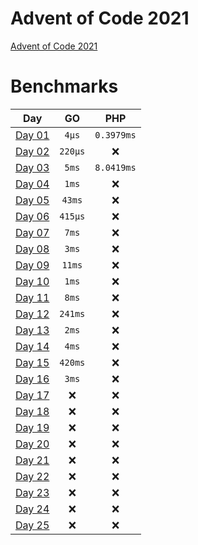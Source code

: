 # Advent of Code 2021

[Advent of Code 2021](https://adventofcode.com/2021)

# Benchmarks

| Day | GO | PHP |
|:-------------:|:-------------:|:-------------:|
| [Day 01](Day_01) | `4μs` | `0.3979ms` |
| [Day 02](Day_02) | `220μs` | :x: |
| [Day 03](Day_03) | `5ms` | `8.0419ms` |
| [Day 04](Day_04) | `1ms` | :x: |
| [Day 05](Day_05) | `43ms` | :x: |
| [Day 06](Day_06) | `415μs` | :x: |
| [Day 07](Day_07) | `7ms` | :x: |
| [Day 08](Day_08) | `3ms` | :x: |
| [Day 09](Day_09) | `11ms` | :x: |
| [Day 10](Day_10) | `1ms` | :x: |
| [Day 11](Day_11) | `8ms` | :x: |
| [Day 12](Day_12) | `241ms` | :x: |
| [Day 13](Day_13) | `2ms` | :x: |
| [Day 14](Day_14) | `4ms` | :x: |
| [Day 15](Day_15) | `420ms` | :x: |
| [Day 16](Day_16) | `3ms` | :x: |
| [Day 17](Day_17) | :x: | :x: |
| [Day 18](Day_18) | :x: | :x: |
| [Day 19](Day_19) | :x: | :x: |
| [Day 20](Day_20) | :x: | :x: |
| [Day 21](Day_21) | :x: | :x: |
| [Day 22](Day_22) | :x: | :x: |
| [Day 23](Day_23) | :x: | :x: |
| [Day 24](Day_24) | :x: | :x: |
| [Day 25](Day_25) | :x: | :x: |

